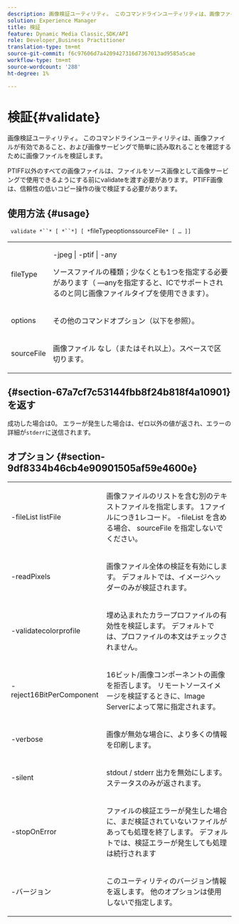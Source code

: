 ```yaml
---
description: 画像検証ユーティリティ。 このコマンドラインユーティリティは、画像ファイルが有効であること、および画像サービングで簡単に読み取れることを確認するために画像ファイルを検証します。
solution: Experience Manager
title: 検証
feature: Dynamic Media Classic,SDK/API
role: Developer,Business Practitioner
translation-type: tm+mt
source-git-commit: f6c97606d7a4209427316d7367013ad9585a5cae
workflow-type: tm+mt
source-wordcount: '288'
ht-degree: 1%

---
```



# 検証{#validate}

画像検証ユーティリティ。 このコマンドラインユーティリティは、画像ファイルが有効であること、および画像サービングで簡単に読み取れることを確認するために画像ファイルを検証します。

PTIFF以外のすべての画像ファイルは、ファイルをソース画像として画像サービングで使用できるようにする前にvalidateを渡す必要があります。 PTIFF画像は、信頼性の低いコピー操作の後で検証する必要があります。

## 使用方法 {#usage}

` validate *``* [ *``*] [ *`fileTypeoptionssourceFile`* [ … ]]`

<table id="simpletable_D2C6B20E1007433AB4184A73046A44F0"> 
 <tr class="strow"> 
  <td class="stentry"> <p> <span class="codeph"> <span class="varname"> fileType  </span> </span> </p> </td> 
  <td class="stentry"> <p> <span class="codeph"> -jpeg | -ptif | -any  </span> </p> <p>ソースファイルの種類；少なくとも1つを指定する必要があります（ —anyを指定すると、ICでサポートされるのと同じ画像ファイルタイプを使用できます）。 </p> </td> 
 </tr> 
 <tr class="strow"> 
  <td class="stentry"> <p> <span class="codeph"> <span class="varname"> options  </span> </span> </p> </td> 
  <td class="stentry"> <p>その他のコマンドオプション（以下を参照）。 </p> </td> 
 </tr> 
 <tr class="strow"> 
  <td class="stentry"> <p> <span class="codeph"> <span class="varname"> sourceFile  </span> </span> </p> </td> 
  <td class="stentry"> <p> 画像ファイル なし（またはそれ以上）。スペースで区切ります。 </p> </td> 
 </tr> 
</table>

## {#section-67a7cf7c53144fbb8f24b818f4a10901}を返す

成功した場合は0。 エラーが発生した場合は、ゼロ以外の値が返され、エラーの詳細が`stderr`に送信されます。

## オプション {#section-9df8334b46cb4e90901505af59e4600e}

<table id="simpletable_004B1A29BDFD40A9B89E4CBD23119B3F"> 
 <tr class="strow"> 
  <td class="stentry"> <p> <span class="codeph"> -fileList  <span class="varname"> listFile  </span> </span> </p> </td> 
  <td class="stentry"> <p>画像ファイルのリストを含む別のテキストファイルを指定します。 1ファイルにつき1レコード。 <span class="codeph"> -fileList </span>を含める場合、<span class="varname"> sourceFile </span>を指定しないでください。 </p> </td> 
 </tr> 
 <tr class="strow"> 
  <td class="stentry"> <p> <span class="codeph"> -readPixels  </span> </p> </td> 
  <td class="stentry"> <p>画像ファイル全体の検証を有効にします。 デフォルトでは、イメージヘッダーのみが検証されます。 </p> </td> 
 </tr> 
 <tr class="strow"> 
  <td class="stentry"> <p> <span class="codeph"> -validatecolorprofile  </span> </p> </td> 
  <td class="stentry"> <p>埋め込まれたカラープロファイルの有効性を検証します。 デフォルトでは、プロファイルの本文はチェックされません。 </p> </td> 
 </tr> 
 <tr class="strow"> 
  <td class="stentry"> <p> <span class="codeph"> -reject16BitPerComponent  </span> </p> </td> 
  <td class="stentry"> <p> 16ビット/画像コンポーネントの画像を拒否します。 リモートソースイメージを検証するときに、Image Serverによって常に指定されます。 </p> </td> 
 </tr> 
 <tr class="strow"> 
  <td class="stentry"> <p> <span class="codeph"> -verbose  </span> </p> </td> 
  <td class="stentry"> <p> 画像が無効な場合に、より多くの情報を印刷します。 </p> </td> 
 </tr> 
 <tr class="strow"> 
  <td class="stentry"> <p> <span class="codeph"> -silent  </span> </p> </td> 
  <td class="stentry"> <p><span class="codeph"> stdout </span>/ <span class="codeph"> stderr </span>出力を無効にします。 ステータスのみが返されます。 </p> </td> 
 </tr> 
 <tr class="strow"> 
  <td class="stentry"> <p> <span class="codeph"> -stopOnError  </span> </p> </td> 
  <td class="stentry"> <p>ファイルの検証エラーが発生した場合に、まだ検証されていないファイルがあっても処理を終了します。 デフォルトでは、検証エラーが発生しても処理は続行されます </p> </td> 
 </tr> 
 <tr class="strow"> 
  <td class="stentry"> <p> <span class="codeph"> -バージョン </span> </p> </td> 
  <td class="stentry"> <p>このユーティリティのバージョン情報を返します。 他のオプションは使用しないで指定します。 </p> </td> 
 </tr> 
</table>

